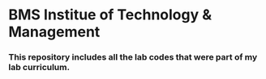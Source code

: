# BMS Institue of Technology & Management

### This repository includes all the lab codes that were part of my lab curriculum. 
